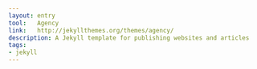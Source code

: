 ```yaml
---
layout: entry
tool:	Agency
link:	http://jekyllthemes.org/themes/agency/
description: A Jekyll template for publishing websites and articles
tags:
- jekyll
---
```

